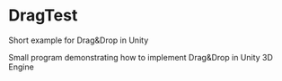 # DragTest
Short example for Drag&amp;Drop in Unity

Small program demonstrating how to implement Drag&Drop in Unity 3D Engine
